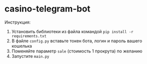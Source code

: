 # casino-telegram-bot
Инструкция:
1. Установить библиотеки из файла командой `pip install -r requirements.txt`
2. В файле `config.py` вставьте токен бота, логин и пароль вашего кошелька
3. Поменяйте параметр `sale` (стоимость 1 прокрута) по желанию
4. Запустите `main.py`
